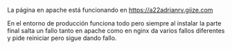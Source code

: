 La página en apache está funcionando en https://a22adrianrv.giize.com

En el entorno de producción funciona todo pero siempre al instalar la parte final salta un fallo tanto en apache como en nginx
da varios fallos diferentes y pide reiniciar pero sigue dando fallo.

